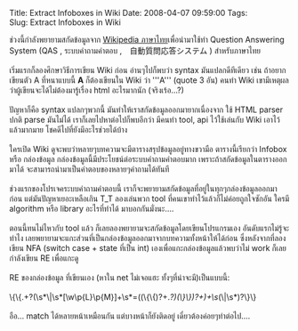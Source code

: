 Title: Extract Infoboxes in Wiki 
Date: 2008-04-07 09:59:00
Tags:  
Slug: Extract Infoboxes in Wiki 


ช่วงนี้กำลังพยายามสกัดข้อมูลจาก <a href="http://th.wikipedia.org/">Wikipedia ภาษาไทย</a>เพื่อนำมาใช้ทำ Question Answering System (QAS , ระบบคำถามคำตอบ ,　自動質問応答システム ) สำหรับภาษาไทย<br /><br />เริ่มแรกก็ลองศึกษาวิธีการเขียน Wiki ก่อน อ่านๆไปก็พบว่า syntax มันแปลกดีทีเดียว เช่น ถ้าอยากเขียนตัว A ที่หนาแบบนี้ <span style="font-weight: bold;">A</span> ก็ต้องเขียนใน Wiki ว่า '''A''' (quote 3 อัน) คนทำ Wiki เขามีเหตุผลว่าผู้เขียนจะได้ไม่ต้องมารู้เรื่อง html อะไรมากนัก (จริงเร้อ...?)<br /><br />ปัญหาก็คือ syntax แปลกๆพวกนี้ มันทำให้เราสกัดข้อมูลออกมายากเนื่องจาก ใช้ HTML parser ปกติ parse มันไม่ได้ เราก็เลยไปหาต่อไปก็พบอีกว่า มีคนทำ tool, api ไว้ใช้เล่นกับ Wiki เอาไว้แล้วมากมาย โชคดีไปที่ยังมีอะไรช่วยได้บ้าง<br /><br />ใครเปิด Wiki ดูจะพบว่าหลายๆบทความจะมีตารางสรุปข้อมูลอยู่ทางขวามือ ตารางนี้เรียกว่า Infobox หรือ กล่องข้อมูล กล่องข้อมูลนี้มีประโยชน์ต่อระบบคำถามคำตอบมาก เพราะถ้าสกัดข้อมูลในตารางออกมาได้ จะสามารถนำมาเป็นคำตอบของหลายๆคำถามได้ทันที<br /><br />ช่วงแรกของโปรเจคระบบคำถามคำตอบนี้ เราก็จะพยายามสกัดข้อมูลที่อยู่ในทุกๆกล่องข้อมูลออกมาก่อน แต่มันปัญหาเยอะเหลือเกิน T_T ลองเล่นพวก tool ที่คนเขาทำไว้แล้วก็ไม่ค่อยถูกใจซักอัน ใครมี algorithm หรือ library อะไรที่ทำได้ มาบอกกันมั่งนะ....<br /><br />ตอนนี้ทนไม่ไหวกับ tool แล้ว ก็เลยลองพยายามจะสกัดข้อมูลโดยเขียนโปรแกรมเอง อันดับแรกไม่รู้จะทำไง เลยพยายามจะแกะส่วนที่เป็นกล่องข้อมูลออกมาจากบทความทั้งหน้าให้ได้ก่อน ซึ่งหลังจากที่ลองเขียน NFA  (switch case + state ที่เป็น int) เองเพื่อแกะกล่องข้อมูลแล้วพบว่าไม่ work  ก็เลยกำลังเขียน RE เพื่อแกะดู<br /><br />RE ของกล่องข้อมูล ที่เขียนเอง (หาใน net ไม่เจอแฮะ ทั้งๆที่น่าจะมี)เป็นแบบนี้:<br /><br />\\{\\{.+?(\\s*\\|\\s*[\\w\\p{L}\\p{M}]+\\s*=((\\{\\{)?+.*?)(\\}\\})?+)+\\s*(\\|\\s*)?\\}\\}<br /><br />อือ... match ได้หลายหน้าเหมือนกัน แต่บางหน้าก็ยังติดอยู่ เดี๋ยวต้องค่อยๆทำต่อไป....

